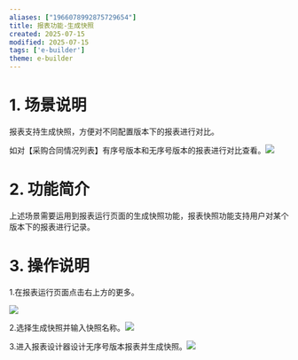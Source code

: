 ```yaml
---
aliases: ["1966078992875729654"]
title: 报表功能-生成快照
created: 2025-07-15
modified: 2025-07-15
tags: ['e-builder']
theme: e-builder
---
```


# 1. 场景说明

报表支持生成快照，方便对不同配置版本下的报表进行对比。

如对【采购合同情况列表】有序号版本和无序号版本的报表进行对比查看。![](https://myhelpdoc.oss-cn-heyuan.aliyuncs.com/mdimages/f43ab4f2c8ff7782f6224c937d9b7f43.jpg)

#

# 2. 功能简介

上述场景需要运用到报表运行页面的生成快照功能，报表快照功能支持用户对某个版本下的报表进行记录。

#

# 3. 操作说明

1.在报表运行页面点击右上方的更多。

![](https://myhelpdoc.oss-cn-heyuan.aliyuncs.com/mdimages/255a964d5b76c2998dcfd3a65c15b9e9.jpg)

2.选择生成快照并输入快照名称。![](https://myhelpdoc.oss-cn-heyuan.aliyuncs.com/mdimages/7c2704f03e92800b3e651c3b2c123e43.jpg)

3.进入报表设计器设计无序号版本报表并生成快照。![](https://myhelpdoc.oss-cn-heyuan.aliyuncs.com/mdimages/a74144f53cc696c8b74c2bfd3124e535.jpg)


